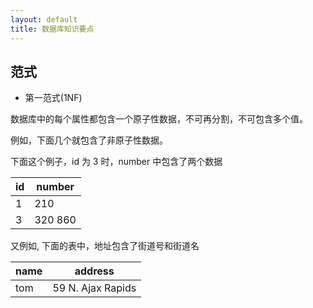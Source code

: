 ```yaml
---
layout: default
title: 数据库知识要点
---
```


## 范式

* 第一范式(1NF)

数据库中的每个属性都包含一个原子性数据，不可再分割，不可包含多个值。

例如，下面几个就包含了非原子性数据。

下面这个例子，id 为 3 时，number 中包含了两个数据

| id | number |
|----|--------|
| 1  | 210 |
| 3  | 320 860 |

又例如, 下面的表中，地址包含了街道号和街道名

|name|address|
|----|-------|
|tom| 59 N. Ajax Rapids |

